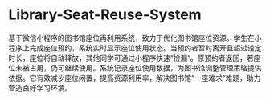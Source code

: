 # Library-Seat-Reuse-System
基于微信小程序的图书馆座位再利用系统，致力于优化图书馆座位资源。学生在小程序上完成座位预约，系统实时显示座位使用状态。当预约者暂时离开且超过设定时长，座位将自动释放，其他同学可通过小程序快速“捡漏”。原预约者返回，若座位未被占用，仍可继续使用。系统记录座位使用数据，为图书馆调整管理策略提供依据。它有效减少座位闲置，提高资源利用率，解决图书馆“一座难求”难题，助力营造良好学习环境。 
